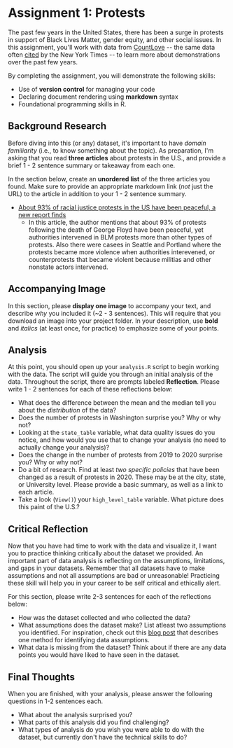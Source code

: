 # Assignment 1: Protests
The past few years in the United States, there has been a surge in protests in support of Black Lives Matter, gender equity, and other social issues. In this assignment, you'll work with data from [CountLove](https://countlove.org/) -- the same data often [cited](https://www.nytimes.com/2020/08/28/us/black-lives-matter-protest.html) by the New York Times -- to learn more about demonstrations over the past few years. 

By completing the assignment, you will demonstrate the following skills:

- Use of **version control** for managing your code
- Declaring document rendering using **markdown** syntax
- Foundational programming skills in R. 


## Background Research
Before diving into this (or any) dataset, it's important to have _domain familiarity_ (i.e., to know something about the topic). As preparation, I'm asking that you read **three articles** about protests in the U.S., and provide a brief 1 - 2 sentence summary or takeaway from each one. 

In the section below, create an **unordered list** of the three articles you found. Make sure to provide an appropriate markdown link (_not_ just the URL) to the article in addition to your 1 - 2 sentence summary. 

* [About 93% of racial justice protests in the US have been peaceful, a new report finds](https://www.cnn.com/2020/09/04/us/blm-protests-peaceful-report-trnd/index.html)
	+ In this article, the author mentions that about 93% of protests following the death of George Floyd have been peaceful, yet authorities intervened in BLM protests 
	more than other types of protests. Also there were casees in Seattle and Portland where the protests became more violence when authorities interevened, or counterprotests
	that became violent because militias and other nonstate actors intervened.

## Accompanying Image 
In this section, please **display one image** to accompany your text, and describe _why_ you included it (~2 - 3 sentences). This will require that you download an image into your project folder. In your description, use **bold** and _italics_ (at least once, for practice) to emphasize some of your points. 

## Analysis
At this point, you should open up your `analysis.R` script to begin working with the data. The script will guide you through an initial analysis of the data. Throughout the script, there are prompts labeled **Reflection**. Please write 1 - 2 sentences for each of these reflections below:

- What does the difference between the mean and the median tell you about the *distribution* of the data?
- Does the number of protests in Washington surprise you? Why or why not?
- Looking at the `state_table` variable, what data quality issues do you notice, and how would you use that to change your analysis (no need to actually change your analysis)?
- Does the change in the number of protests from 2019 to 2020 surprise you? Why or why not?
- Do a bit of research. Find at least *two specific policies* that have been changed as a result of protests in 2020. These may be at the city, state, or University level. Please provide a basic summary, as well as a link to each article.
- Take a look (`View()`) your `high_level_table` variable. What picture does this paint of the U.S.?

## Critical Reflection
Now that you have had time to work with the data and visualize it, I want you to practice thinking critically about the dataset we provided. An important part of data analysis is reflecting on the assumptions, limitations, and gaps in your datasets. Remember that all datasets have to make assumptions and not all assumptions are bad or unreasonable! Practicing these skill will help you in your career to be self critical and ethically alert.

For this section, please write 2-3 sentences for each of the reflections below:

- How was the dataset collected and who collected the data? 
- What assumptions does the dataset make? List atleast two assumptions you identified. For inspiration, check out this [blog post](https://towardsdatascience.com/check-your-assumptions-about-your-data-20be250c143) that describes one method for identifying data assumptions.   
- What data is missing from the dataset? Think about if there are any data points you would have liked to have seen in the dataset. 

## Final Thoughts
When you are finished, with your analysis, please answer the following questions in 1-2 sentences each. 

- What about the analysis surprised you?
- What parts of this analysis did you find challenging?
- What types of analysis do you wish you were able to do with the dataset, but currently don't have the technical skills to do?
